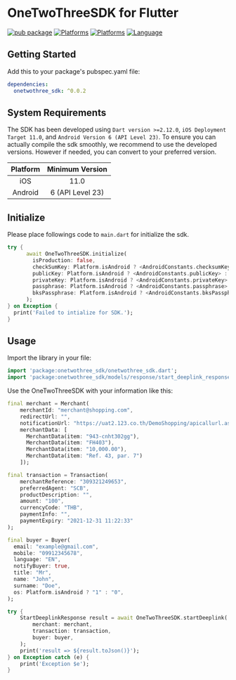 # OneTwoThreeSDK for Flutter

[![pub package](https://img.shields.io/pub/v/onetwothree_sdk)](https://img.shields.io/pub/v/onetwothree_sdk)
[![Platforms](https://img.shields.io/badge/Platforms-Android-green?style=flat-square)](https://img.shields.io/badge/Platforms-iOS-Green?style=flat-square)
[![Platforms](https://img.shields.io/badge/Platforms-iOS-orange?style=flat-square)](https://img.shields.io/badge/Platforms-iOS-Green?style=flat-square)
[![Language](https://img.shields.io/badge/Language-Dart-blue?style=flat-square)](https://img.shields.io/badge/Platforms-iOS-Green?style=flat-square)

## Getting Started

Add this to your package's pubspec.yaml file:

```yaml
dependencies:
  onetwothree_sdk: ^0.0.2
```

## System Requirements

The SDK has been developed using `Dart version >=2.12.0`, `iOS Deployment Target 11.0`, and `Android Version 6 (API Level 23)`. To ensure you can actually compile the sdk smoothly, we recommend to use the developed versions. However if needed, you can convert to your preferred version.

| Platform | Minimum Version |
| :-----: | :-----: |
| iOS | 11.0 |
| Android | 6 (API Level 23) | 

## Initialize

Please place followings code to `main.dart` for initialize the sdk.

```dart
try {
      await OneTwoThreeSDK.initialize(
        isProduction: false,
        checkSumKey: Platform.isAndroid ? <AndroidConstants.checksumKey> : <iOSConstants.checksumKey>,
        publicKey: Platform.isAndroid ? <AndroidConstants.publicKey> : <iOSConstants.publicKey>,
        privateKey: Platform.isAndroid ? <AndroidConstants.privateKey> : <iOSConstants.privateKey>,
        passphrase: Platform.isAndroid ? <AndroidConstants.passphrase> : <iOSConstants.passphrase>,
        bksPassphrase: Platform.isAndroid ? <AndroidConstants.bksPassphrase> : '',
      );
} on Exception {
  print('Failed to intialize for SDK.');
}
```

## Usage

Import the library in your file:

```dart
import 'package:onetwothree_sdk/onetwothree_sdk.dart';
import 'package:onetwothree_sdk/models/response/start_deeplink_response.dart';
```

Use the OneTwoThreeSDK with your information like this:

```dart
final merchant = Merchant(
    merchantId: "merchant@shopping.com",
    redirectUrl: "",
    notificationUrl: "https://uat2.123.co.th/DemoShopping/apicallurl.aspx",
    merchantData: [
      MerchantData(item: "943-cnht302gg"),
      MerchantData(item: "FH403"),
      MerchantData(item: "10,000.00"),
      MerchantData(item: "Ref. 43, par. 7")
    ]);

final transaction = Transaction(
    merchantReference: "309321249653",
    preferredAgent: "SCB",
    productDescription: "",
    amount: "100",
    currencyCode: "THB",
    paymentInfo: "",
    paymentExpiry: "2021-12-31 11:22:33"
);

final buyer = Buyer(
  email: "example@gmail.com",
  mobile: "09912345678",
  language: "EN",
  notifyBuyer: true,
  title: "Mr",
  name: "John",
  surname: "Doe",
  os: Platform.isAndroid ? "1" : "0",
);

try {
    StartDeeplinkResponse result = await OneTwoThreeSDK.startDeeplink(
        merchant: merchant,
        transaction: transaction,
        buyer: buyer,
    );
    print('result => ${result.toJson()}');
} on Exception catch (e) {
    print('Exception $e');
}
```

